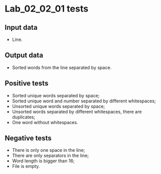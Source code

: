 # Lab_02_02_01 tests
## Input data
- Line.
## Output data
- Sorted words from the line separated by space.
## Positive tests
- Sorted unique words separated by space;
- Sorted unique word and number separated by different whitespaces;
- Unsorted unique words separated by space;
- Unsorted words separated by different whitespaces, there are duplicates;
- One word without whitespaces.
## Negative tests
- There is only one space in the line;
- There are only separators in the line;
- Word length is bigger than 16;
- File is empty.
